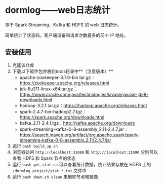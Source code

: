 # dormlog——web日志统计

基于 Spark Streaming，Kafka 和 HDFS 的 web 日志统计。

简单统计了状态码，客户端设备和请求次数最多的前十 IP 地址。

## 安装使用

1. 克隆该仓库
2. 下载以下软件包并放到tools目录中**（注意版本）**
   - apache-zookeeper-3.7.0-bin.tar.gz：https://zookeeper.apache.org/releases.html
   - jdk-8u311-linux-x64.tar.gz：https://www.oracle.com/java/technologies/javase/javase-jdk8-downloads.html
   - hadoop-3.2.1.tar.gz：https://hadoop.apache.org/releases.html
   - spark-2.4.7-bin-hadoop2.7.tgz：https://spark.apache.org/downloads.html
   - kafka_2.11-2.4.1.tgz：http://kafka.apache.org/downloads
   - spark-streaming-kafka-0-8-assembly_2.11-2.4.7.jar：https://search.maven.org/artifact/org.apache.spark/spark-streaming-kafka-0-8-assembly_2.11/2.4.7/jar
4. 运行 `bash build_up.sh`
5. 浏览器访问 `http://localhost:31089` 和 `http://localhost:31090` 分别可以查看 HDFS 和 Spark 节点的状态
5. 运行 `bash get_stat.sh` 可以查看统计数据，统计结果存放在 HDFS 上的 `/dormlog_project/stat_*.txt` 文件中
6. 运行 `bash down.sh clean` 来删除节点和镜像

